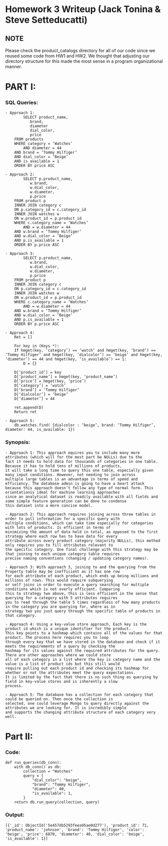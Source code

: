 # Homework 3 Writeup (Jack Tonina & Steve Setteducatti)

## NOTE
Please check the product_catalogs directory for all of our code since we reused some code from HW1 and HW2. We thought that adjusting our directory structure for this made the most sense in a program organizational manner.

# PART I: 

### SQL Queries:
    - Approach 1: 
            SELECT product_name,
			   brand,
			   diameter
			   dial_color,
			   price
		FROM products
		WHERE category = ‘Watches’
            AND diameter = 44
		AND brand = ‘Tommy Hilfiger’
		AND dial_color = ‘Beige’
		AND is_available = 1
		ORDER BY price ASC
		    
    - Approach 2: 
            SELECT p.product_name,
			   w.brand,
			   w.dial_color,
			   w.diameter,
			   p.price
		FROM product p
		INNER JOIN category c
		ON p.category_id = c.category_id
		INNER JOIN watches w
		ON w.product_id = p.product_id
		WHERE c.category_name = ‘Watches’
            AND = w.diameter = 44
		AND w.brand = ‘Tommy Hilfiger’
		AND w.dial_color = ‘Beige’
		AND p.is_available = 1
		ORDER BY p.price ASC

    - Approach 3:
            SELECT p.product_name,
			   w.brand,
			   w.dial_color,
			   w.diameter,
			   p.price
		FROM product p
		INNER JOIN category c
		ON p.category_id = c.category_id
		INNER JOIN watches w
		ON w.product_id = p.product_id
		WHERE c.category_name = ‘Watches’
            AND = w.diameter = 44
		AND w.brand = ‘Tommy Hilfiger’
		AND w.dial_color = ‘Beige’
		AND p.is_available = 1
		ORDER BY p.price ASC
 
    - Approach 4:
        Ret = []
        
	    For key in (Keys *):
		If hmget(key, ‘category’) == ‘watch’ and hmget(key, ‘brand’) == ‘Tommy Hilfiger’ and hmget(key, ‘dialcolor’) == ‘beige’ and hmget(key, ‘diameter’) == 44 and hmget(key, ‘is_available’) == 1:
		    D = {}
		    
        D[‘product_id’] = key
        D[‘product_name’] = hmget(key, ‘product_name’)
        D[‘price’] = hmget(key, ‘price’)
        D[‘category’] = ‘watch’
        D[‘brand’] = ‘Tommy Hilfiger’
        D[‘dialcolor’] = ‘beige’
        D[‘diameter’] = 44
    
        ret.append(D)
        Return ret
    
    - Approach 5:
        db.watches.find( {dialcolor : ‘beige’, brand: ‘Tommy Hilfiger’, diameter: 44, is_available: 1})
      
### Synopsis:
    - Approach 1: This approach equires you to include many more attributes (which will for the most part be NULLs) due to the 
    fact it needs to hold data for thousands of categories in one table. Because it has to hold tens of millions of products, 
    it will take a long time to query this one table, especially given many input conditions. However, not needing to join across 
    multiple large tables is an advantage in terms of speed and efficiency. The database admin is going to have a heart attack 
    because this approach doesn’t follow any type of normal form. This orientationis ideal for machine learning approaches 
    since an analytical dataset is readily available with all fields and some simple feature generation can be done to condense 
    this dataset into a more concise model.

    - Approach 2: This approach requires joining across three tables in order to pull information for a specific query with 
    multiple conditions, which can take time especially for categories with lots of products. Is efficient in terms of 
    minimizing the amount of data held in total, as opposed to the first strategy where each row has to have data for every 
    attribute across every product category (majority NULLs), this method only requires you to fill attributes relevant to 
    the specific category. One final challenge with this strategy may be that joining to each unique category table requires 
    precise naming conventions (changing / updating category names).

    - Approach 3: With approach 3, joining to and the querying from the Property table may be inefficient as it has one row 
    for each attribute of each product, which ends up being millions and millions of rows. This would require subquerying 
    or self joins in order to execute a query searching for multiple conditions which is not overly efficient. Comparing 
    this to strategy two above, this is less efficient in the sense that querying for a category with 5 attributes requires 
    you to read through the table 5 times regardless of how many products in the category you are querying for, where as in 
    strategy two you just query through the specific table of products in that category.

    - Approach 4: Using a key-value store approach, Each key is the product id which is a unique identifier for the product. 
    This key points to a hashmap which contains all of the values for that product. The process here requires you to loop 
    through every key that we have stored in the database and check if it meets the requirements of a query by checking the 
    hashmap for its values against the required attributes for the query. There are other approaches where we could store 
    all of each category in a list where the key is category name and the value is a list of product ids but this still would 
    require pulling out each product id and checking its hashmap for whether or not the attributes meet the query expectations. 
    It is limited by the fact that there is no such thing as querying by field in key-value stores and is inherently a slow 
    process.
    
    - Approach 5: The database has a collection for each category that could be queried on. Then once the collection is 
    selected, one could leverage Mongo to query directly against the attributes we are looking for. It is incredibly simple 
    and supports the changing attribute structure of each category very well.


# Part II:

### Code:

    def run_queries(db_conn):
        with db_conn() as db:
            collection = "Watches"
            query = {
                "dial_color": "beige",
                "brand": "Tommy Hilfiger",
                "diameter": 40,
                "is_available": 1,
            }
        return db.run_query(collection, query)

### Output:

    [{'_id': ObjectId('5e457db5293feea95ae0d277'), 'product_id': 71, 'product_name': 'johnson', 'brand': 'Tommy Hilfiger', 'color': 'beige', 'price': 6870, 'diameter': 40, 'dial_color': 'beige', 'is_available': 1}]
